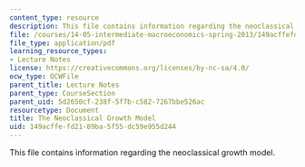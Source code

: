 ```yaml
---
content_type: resource
description: This file contains information regarding the neoclassical growth model.
file: /courses/14-05-intermediate-macroeconomics-spring-2013/149acffefd2189ba5f55dc59e955d244_MIT14_05S13_LecNot_Ramsey.pdf
file_type: application/pdf
learning_resource_types:
- Lecture Notes
license: https://creativecommons.org/licenses/by-nc-sa/4.0/
ocw_type: OCWFile
parent_title: Lecture Notes
parent_type: CourseSection
parent_uid: 5d2650cf-238f-5f7b-c582-7267bbe526ac
resourcetype: Document
title: The Neoclassical Growth Model
uid: 149acffe-fd21-89ba-5f55-dc59e955d244
---
```

This file contains information regarding the neoclassical growth model.